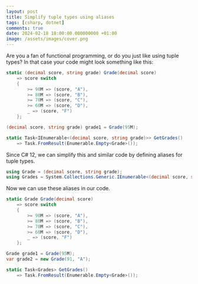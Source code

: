 ```yaml
---
layout: post
title: Simplify tuple types using aliases
tags: [csharp, dotnet]
comments: true
date: 2024-02-18 18:00:00.000000000 +01:00 
image: /assets/images/cover.png
---
```


Are you a fan of functional programming, or do you just like using tuple types? 
In that case your code might look something like this:

```csharp
static (decimal score, string grade) Grade(decimal score)
    => score switch
    {
        >= 90M => (score, "A"),
        >= 80M => (score, "B"),
        >= 70M => (score, "C"),
        >= 60M => (score, "D"),
        _ => (score, "F")
    };

(decimal score, string grade) grade1 = Grade(95M);

static Task<IEnumerable<(decimal score, string grade)>> GetGrades()
    => Task.FromResult(Enumerable.Empty<Grade>());
```

Since C# 12, we can simplify this and similar code by defining aliases for tuple types.

```csharp
using Grade = (decimal score, string grade);
using Grades = System.Collections.Generic.IEnumerable<(decimal score, string grade)>;
```

Now we can use these aliases in our code.

```csharp
static Grade Grade(decimal score)
    => score switch
    {
        >= 90M => (score, "A"),
        >= 80M => (score, "B"),
        >= 70M => (score, "C"),
        >= 60M => (score, "D"),
        _ => (score, "F")
    };

Grade grade1 = Grade(95M);
var grade2 = new Grade(91, "A");

static Task<Grades> GetGrades()
    => Task.FromResult(Enumerable.Empty<Grade>());
```
